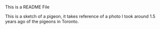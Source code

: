 This is a README File

This is a sketch of a pigeon, it takes reference of a photo I took around 1.5 years ago of the pigeons in Toronto. 
